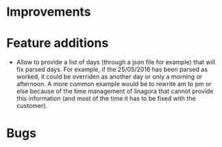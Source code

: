 Improvements
============

Feature additions
=================

* Allow to provide a list of days (through a json file for example) that will fix parsed days.
For example, if the 25/05/2016 has been parsed as worked, it could be overriden as another day or only a morning or afternoon.
A more common example would be to rewrite am to pm or else because of the time management of linagora that cannot provide this information (and most of the time it has to be fixed with the customer).

Bugs
====
